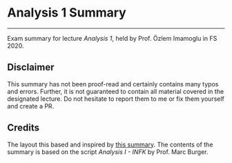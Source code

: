 # Analysis 1 Summary
---

Exam summary for lecture *Analysis 1*, held by Prof. Özlem Imamoglu in FS 2020.

## Disclaimer
This summary has not been proof-read and certainly contains many typos and errors. Further, it is not guaranteed to contain all material covered in the designated lecture. Do not hesitate to report them to me or fix them yourself and create a PR.

## Credits
The layout this based and inspired by [this summary](https://github.com/groggi/eth-cil-exam-summary). The contents of the summary is based on the script *Analysis I - INFK* by Prof. Marc Burger.
